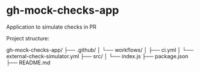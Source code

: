 # gh-mock-checks-app
Application to simulate checks in PR

Project structure:

gh-mock-checks-app/
├── .github/
│   └── workflows/
│       ├── ci.yml
│       └── external-check-simulator.yml
├── src/
│   └── index.js
├── package.json
├── README.md
